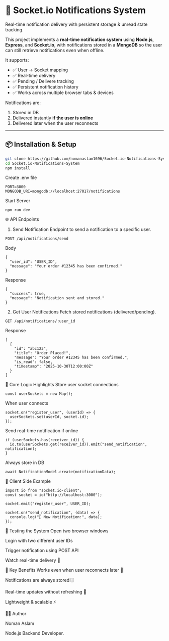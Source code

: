 # 🚀 Socket.io Notifications System  
Real-time notification delivery with persistent storage & unread state tracking.

This project implements a **real-time notification system** using **Node.js**, **Express**, and **Socket.io**, with notifications stored in a **MongoDB** so the user can still retrieve notifications even when offline.  

It supports:
- ✅ User → Socket mapping  
- ✅ Real-time delivery  
- ✅ Pending / Delivere tracking  
- ✅ Persistent notification history  
- ✅ Works across multiple browser tabs & devices  


Notifications are:
1. Stored in DB  
2. Delivered instantly **if the user is online**  
3. Delivered later when the user reconnects  

---

## 📦 Installation & Setup

```bash
git clone https://github.com/nomanaslam1696/Socket.io-Notifications-System.git
cd Socket.io-Notifications-System
npm install
```

Create .env file
```
PORT=3000
MONGODB_URI=mongodb://localhost:27017/notifications
```
Start Server
```
npm run dev
```

🌐 API Endpoints

1) Send Notification
Endpoint to send a notification to a specific user.
```
POST /api/notifications/send
```
Body
```
{
  "user_id": "USER_ID",
  "message": "Your order #12345 has been confirmed."
}
```
Response
```
{
  "success": true,
  "message": "Notification sent and stored."
}
```
2) Get User Notifications
Fetch stored notifications (delivered/pending).
```
GET /api/notifications/:user_id
```

Response
```
[
  {
    "id": "abc123",
    "title": "Order Placed!",
    "message": "Your order #12345 has been confirmed.",
    "is_read": false,
    "timestamp": "2025-10-30T12:00:00Z"
  }
]
```

🧠 Core Logic Highlights
Store user socket connections
```
const userSockets = new Map();
```
When user connects
```
socket.on("register_user", (userId) => {
  userSockets.set(userId, socket.id);
});
```
Send real-time notification if online
```
if (userSockets.has(receiver_id)) {
  io.to(userSockets.get(receiver_id)).emit("send_notification", notification);
}
```
Always store in DB
```
await NotificationModel.create(notificationData);
```
🏁 Client Side Example
```
import io from "socket.io-client";
const socket = io("http://localhost:3000");

socket.emit("register_user", USER_ID);

socket.on("send_notification", (data) => {
  console.log("🔔 New Notification:", data);
});
```
🧪 Testing the System
Open two browser windows

Login with two different user IDs

Trigger notification using POST API

Watch real-time delivery 💨

📌 Key Benefits
Works even when user reconnects later 🌙

Notifications are always stored 🗄️

Real-time updates without refreshing 🔁

Lightweight & scalable ⚡


👨‍💻 Author

Noman Aslam

Node.js Backend Developer.

